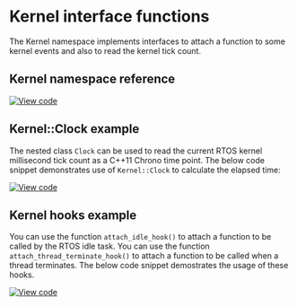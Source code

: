 # Kernel interface functions

The Kernel namespace implements interfaces to attach a function to some kernel events and also to read the kernel tick count.

## Kernel namespace reference

[![View code](https://www.mbed.com/embed/?type=library)](https://os.mbed.com/docs/mbed-os/v6.2/mbed-os-api-doxy/namespacertos_1_1_kernel.html)

## Kernel::Clock example

The nested class `Clock` can be used to read the current RTOS kernel millisecond tick count as a C++11 Chrono time point. The below code snippet demonstrates use of `Kernel::Clock` to calculate the elapsed time:

[![View code](https://www.mbed.com/embed/?url=https://github.com/ARMmbed/mbed-os-snippet-Kernel_get_ms_count/tree/v6.0)](https://github.com/ARMmbed/mbed-os-snippet-Kernel_get_ms_count/blob/v6.0/main.cpp)


## Kernel hooks example

You can use the function `attach_idle_hook()` to attach a function to be called by the RTOS idle task. You can use the function `attach_thread_terminate_hook()` to attach a function to be called when a thread terminates. The below code snippet demostrates the usage of these hooks.

[![View code](https://www.mbed.com/embed/?url=https://github.com/ARMmbed/mbed-os-snippet-Kernel_hooks/tree/v6.0)](https://github.com/ARMmbed/mbed-os-snippet-Kernel_hooks/blob/v6.0/main.cpp)
